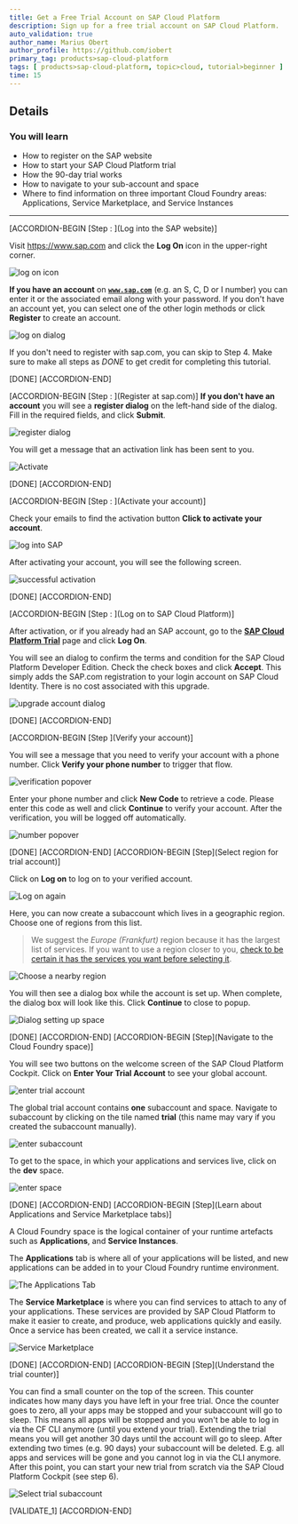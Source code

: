 ```yaml
---
title: Get a Free Trial Account on SAP Cloud Platform
description: Sign up for a free trial account on SAP Cloud Platform.
auto_validation: true
author_name: Marius Obert
author_profile: https://github.com/iobert
primary_tag: products>sap-cloud-platform
tags: [ products>sap-cloud-platform, topic>cloud, tutorial>beginner ]
time: 15
---
```


## Details
### You will learn  
  - How to register on the SAP website
  - How to start your SAP Cloud Platform trial
  - How the 90-day trial works
  - How to navigate to your sub-account and space
  - Where to find information on three important Cloud Foundry areas:  Applications, Service Marketplace, and Service Instances

---

[ACCORDION-BEGIN [Step : ](Log into the SAP website)]

Visit <https://www.sap.com> and click the **Log On** icon in the upper-right corner.

![log on icon](homepage.png)

**If you have an account** on <a href="https://www.sap.com" target="new"><b>`www.sap.com`</b></a> (e.g. an S, C, D or I number) you can enter it or the associated email along with your password. If you don't have an account yet, you can select one of the other login methods or click **Register** to create an account.

![log on dialog](option-logon.png)

If you don't need to register with sap.com, you can skip to Step 4. Make sure to make all steps as _DONE_ to get credit for completing this tutorial.

[DONE]
[ACCORDION-END]

[ACCORDION-BEGIN [Step : ](Register at sap.com)]
**If you don't have an account** you will see a **register dialog** on the left-hand side of the dialog. Fill in the required fields, and click **Submit**.

![register dialog](option-register.png)

You will get a message that an activation link has been sent to you.

![Activate](register_confirm.png)

[DONE]
[ACCORDION-END]

[ACCORDION-BEGIN [Step : ](Activate your account)]

Check your emails to find the activation button **Click to activate your account**.

![log into SAP](log-into-sap.png)

After activating your account, you will see the following screen.

![successful activation](successful-activation.png)

[DONE]
[ACCORDION-END]

[ACCORDION-BEGIN [Step : ](Log on to SAP Cloud Platform)]

After activation, or if you already had an SAP account, go to the <a href="https://account.hanatrial.ondemand.com/" target="new"><b>SAP Cloud Platform Trial</b></a>  page and click **Log On**.

You will see an dialog to confirm the terms and condition for the SAP Cloud Platform Developer Edition. Check the check boxes and click **Accept**. This simply adds the SAP.com registration to your login account on SAP Cloud Identity. There is no cost associated with this upgrade.

![upgrade account dialog](legal-disclaimer.png)

[DONE]
[ACCORDION-END]



[ACCORDION-BEGIN [Step ](Verify your account)]

You will see a message that you need to verify your account with a phone number. Click **Verify your phone number** to trigger that flow.

![verification popover](verification.png)

Enter your phone number and click **New Code** to retrieve a code. Please enter this code as well and click **Continue** to verify your account. After the verification, you will be logged off automatically.

![number popover](number.png)


[DONE]
[ACCORDION-END]
[ACCORDION-BEGIN [Step](Select region for trial account)]

Click on **Log on** to log on to your verified account.

 ![Log on again](logon-again.png)

Here, you can now create a subaccount which lives in a geographic region. Choose one of regions from this list.    

> We suggest the *Europe (Frankfurt)* region because it has the largest list of services.  If you want to use a region closer to you, [check to be certain it has the services you want before selecting it](https://help.sap.com/doc/aa1ccd10da6c4337aa737df2ead1855b/Cloud/en-US/3b642f68227b4b1398d2ce1a5351389a.html?3b642f68227b4b1398d2ce1a5351389a.html).

![Choose a nearby region](select-region.png)

You will then see a dialog box while the account is set up.  When complete, the dialog box will look like this.  Click **Continue** to close to popup.

![Dialog setting up space](trial-created.png)


[DONE]
[ACCORDION-END]
[ACCORDION-BEGIN [Step](Navigate to the Cloud Foundry space)]

You will see two buttons on the welcome screen of the SAP Cloud Platform Cockpit. Click on **Enter Your Trial Account** to see your global account.

![enter trial account](enter-trial.png)

The global trial account contains **one** subaccount and space. Navigate to subaccount by clicking on the tile named **trial** (this name may vary if you created the subaccount manually).

![enter subaccount](global-account.png)


To get to the space, in which your applications and services live, click on the **dev** space.

![enter space](sub-account.png)



[DONE]
[ACCORDION-END]
[ACCORDION-BEGIN [Step](Learn about Applications and Service Marketplace tabs)]

A Cloud Foundry space is the logical container of your runtime artefacts such as **Applications**, and **Service Instances**.

The **Applications** tab is where all of your applications will be listed, and new applications can be added in to your Cloud Foundry runtime environment.  

![The Applications Tab](space-apps.png)

The **Service Marketplace** is where you can find services to attach to any of your applications.  These services are provided by SAP Cloud Platform to make it easier to create, and produce, web applications quickly and easily. Once a service has been created, we call it a service instance.

![Service Marketplace](space-marketplace.png)

[DONE]
[ACCORDION-END]
[ACCORDION-BEGIN [Step](Understand the trial counter)]

You can find a small counter on the top of the screen. This counter indicates how many days you have left in your free trial. Once the counter goes to zero, all your apps may be stopped and your subaccount will go to sleep. This means all apps will be stopped and you won't be able to log in via the CF CLI anymore (until you extend your trial).
Extending the trial means you will get another 30 days until the account will go to sleep. After extending two times (e.g. 90 days) your subaccount will be deleted. E.g. all apps and services will be gone and you cannot log in via the CLI anymore. After this point, you can start your new trial from scratch via the SAP Cloud Platform Cockpit (see step 6).

![Select trial subaccount](trial-counter.png)


[VALIDATE_1]
[ACCORDION-END]
